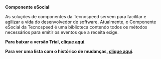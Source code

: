 ﻿**Componente eSocial**

As soluções de componentes da Tecnospeed servem para facilitar e agilizar a vida do desenvolvedor de software. Atualmente, o Componente eSocial da Tecnospeed é uma biblioteca contendo todos os métodos necessários para emitir os eventos que a receita exige.

**Para baixar a versão Trial, [clique aqui](https://tecnospeed-trial.s3.sa-east-1.amazonaws.com/setup_esocial_tecnoaccount_5.1.38.5229.exe "Baixar o Componente eSocial Trial")**.

**Para ver uma lista com o histórico de mudanças, [clique aqui](https://github.com/tecnospeed/Componente_eSocial/blob/master/CHANGELOG.md "Changelog").**
